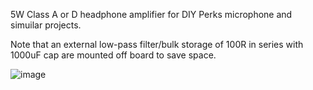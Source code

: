 5W Class A or D headphone amplifier for DIY Perks microphone and simuilar projects.

Note that an external low-pass filter/bulk storage of 100R in series with 1000uF cap are mounted off board to save space.

![image](https://github.com/user-attachments/assets/399aa448-a916-4af6-9f3f-69f7a79c3fa3)
